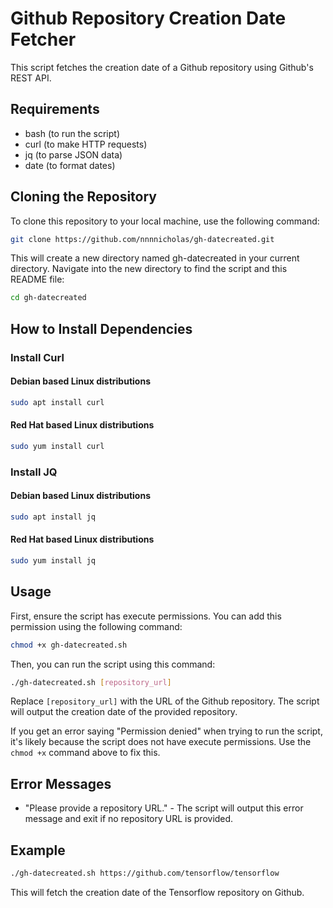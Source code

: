 # Github Repository Creation Date Fetcher

This script fetches the creation date of a Github repository using Github's REST API.

## Requirements

- bash (to run the script)
- curl (to make HTTP requests)
- jq (to parse JSON data)
- date (to format dates)

## Cloning the Repository
To clone this repository to your local machine, use the following command:

```bash
git clone https://github.com/nnnnicholas/gh-datecreated.git
```
This will create a new directory named gh-datecreated in your current directory. Navigate into the new directory to find the script and this README file:

```bash
cd gh-datecreated
```

## How to Install Dependencies

### Install Curl
#### Debian based Linux distributions
```bash
sudo apt install curl
```
#### Red Hat based Linux distributions
```bash
sudo yum install curl
```
### Install JQ
#### Debian based Linux distributions
```bash
sudo apt install jq
```
#### Red Hat based Linux distributions
```bash
sudo yum install jq
```

## Usage

First, ensure the script has execute permissions. You can add this permission using the following command:

```bash
chmod +x gh-datecreated.sh
```

Then, you can run the script using this command:

```bash
./gh-datecreated.sh [repository_url]
```

Replace `[repository_url]` with the URL of the Github repository. The script will output the creation date of the provided repository.

If you get an error saying "Permission denied" when trying to run the script, it's likely because the script does not have execute permissions. Use the `chmod +x` command above to fix this.

## Error Messages

- "Please provide a repository URL." - The script will output this error message and exit if no repository URL is provided.

## Example

```bash
./gh-datecreated.sh https://github.com/tensorflow/tensorflow
```

This will fetch the creation date of the Tensorflow repository on Github.

